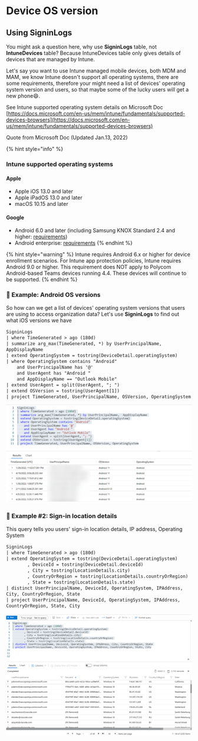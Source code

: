# Device OS version

## Using SigninLogs

You might ask a question here, why use **SigninLogs** table, not **IntuneDevices** table? Because IntuneDevices table only gives details of devices that are managed by Intune.&#x20;

Let's say you want to use Intune managed mobile devices, both MDM and MAM, we know Intune doesn't support all operating systems, there are some requirements, therefore your might need a list of devices' operating system version and users, so that maybe some of the lucky users will get a new phone:smile:.  &#x20;

See Intune supported operating system details on Microsoft Doc [https://docs.microsoft.com/en-us/mem/intune/fundamentals/supported-devices-browsers](https://docs.microsoft.com/en-us/mem/intune/fundamentals/supported-devices-browsers)

Quote from Microsoft Doc (Updated Jan.13, 2022)

{% hint style="info" %}
### Intune supported operating systems <a href="#intune-supported-operating-systems" id="intune-supported-operating-systems"></a>



#### Apple <a href="#apple" id="apple"></a>

* Apple iOS 13.0 and later
* Apple iPadOS 13.0 and later
* macOS 10.15 and later

#### &#x20;Google <a href="#google" id="google"></a>

* Android 6.0 and later (including Samsung KNOX Standard 2.4 and higher: [requirements](https://www.samsungknox.com/en/knox-platform/supported-devices/2.4+))
* Android enterprise: [requirements](https://support.google.com/work/android/topic/9428066)
{% endhint %}

{% hint style="warning" %}
Intune requires Android 6.x or higher for device enrollment scenarios. For Intune app protection policies, Intune requires Android 9.0 or higher. This requirement does NOT apply to Polycom Android-based Teams devices running 4.4. These devices will continue to be supported.
{% endhint %}

### 📳 Example: Android OS versions

So how can we get a list of devices' operating system versions that users are using to access organization data?  Let's use **SigninLogs** to find out what iOS versions we have

```
SigninLogs
| where TimeGenerated > ago (180d)
| summarize arg_max(TimeGenerated, *) by UserPrincipalName,  AppDisplayName
| extend OperatingSystem = tostring(DeviceDetail.operatingSystem)
| where OperatingSystem contains "Android"
    and UserPrincipalName has '@'
    and UserAgent has "Android "
    and AppDisplayName == "Outlook Mobile"
| extend UserAgent = split(UserAgent, "; ")
| extend OSVersion = tostring(UserAgent[1])
| project TimeGenerated, UserPrincipalName, OSVersion, OperatingSystem
```

![](<../../.gitbook/assets/image (23).png>)

### 📌 Example #2: Sign-in location details

This query tells you users' sign-in location details, IP address, Operating System

```
SigninLogs
| where TimeGenerated > ago (180d)
| extend OperatingSystem = tostring(DeviceDetail.operatingSystem)
        , DeviceId = tostring(DeviceDetail.deviceId)
        , City = tostring(LocationDetails.city)
        , CountryOrRegion = tostring(LocationDetails.countryOrRegion)
        , State = tostring(LocationDetails.state)
| distinct UserPrincipalName, DeviceId, OperatingSystem, IPAddress, City, CountryOrRegion, State
| project UserPrincipalName, DeviceId, OperatingSystem, IPAddress, CountryOrRegion, State, City
```

![Sigin details with Operating System, IP address, Location Details](<../../.gitbook/assets/image (12).png>)


